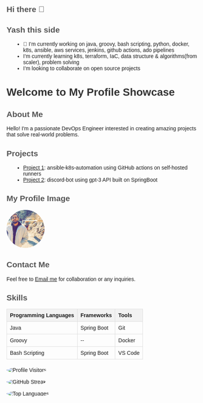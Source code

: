 ## Hi there 👋
## Yash this side 

- 🔭 I’m currently working on java, groovy, bash scripting, python, docker, k8s, ansible, aws services, jenkins, github actions, ado pipelines
- I’m currently learning k8s, terraform, IaC, data structure & algorithms(from scaler), problem solving
- I’m looking to collaborate on open source projects

<!DOCTYPE html>
<html>
<head>
<style>
    body {
        font-family: Arial, sans-serif;
        margin: 20px;
    }
    h1 {
        color: #333;
    }
    h2 {
        color: #555;
    }
    p {
        margin-bottom: 15px;
    }
    ul {
        list-style-type: disc;
        margin-left: 20px;
    }
    table {
        border-collapse: collapse;
        width: 100%;
        margin-bottom: 20px;
    }
    th, td {
        border: 1px solid #ddd;
        padding: 8px;
        text-align: left;
    }
    th {
        background-color: #f2f2f2;
    }
    img {
        border-radius: 50%;
        width: 100px;
        height: 100px;
        object-fit: cover;
    }
</style>
</head>
<body>

<h1>Welcome to My Profile Showcase</h1>

<h2>About Me</h2>
<p>Hello! I'm a passionate DevOps Engineer interested in creating amazing projects that solve real-world problems.</p>

<h2>Projects</h2>
<ul>
    <li><a href="https://github.com/Yash-Raj-srivastav/ansible-k8s-automation.git">Project 1</a>: ansible-k8s-automation using GitHub actions on self-hosted runners</li>
    <li><a href="https://github.com/Yash-Raj-srivastav/SpringBoot-Backend-Application.git">Project 2</a>: discord-bot using gpt-3 API built on SpringBoot </li>
</ul>

<h2>My Profile Image</h2>
<img src="https://github.com/Yash-Raj-srivastav/Yash-Raj-srivastav/blob/5bd3793a6ba24dc7af2280aceddf988a55d593d1/my_profile.jpg" alt="My Profile Image">

<h2>Contact Me</h2>
<p>Feel free to <a href="mailto:yrseivastav88@gmail.com">Email me</a> for collaboration or any inquiries.</p>

<h2>Skills</h2>
<table>
    <tr>
        <th>Programming Languages</th>
        <th>Frameworks</th>
        <th>Tools</th>
    </tr>
    <tr>
        <td>Java</td>
        <td>Spring Boot</td>
        <td>Git</td>
    </tr>
    <tr>
        <td>Groovy</td>
        <td>--</td>
        <td>Docker</td>
    </tr>
    <tr>
        <td>Bash Scripting</td>
        <td>Spring Boot</td>
        <td>VS Code</td>
    </tr>
</table>

</body>
</html>


![Profile Visitors](https://vbr.wocr.tk/badge?page_id=Yash-Raj-srivastav.Yash-Raj-srivastav&color=00cf00)

![GitHub Streak](https://github-readme-streak-stats.herokuapp.com/?user=Yash-Raj-srivastav&theme=vue-dark)

![Top Languages](https://github-readme-stats.vercel.app/api/top-langs/?username=Yash-Raj-srivastav&theme=vue-dark&layout=compact)
